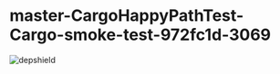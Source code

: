 # master-CargoHappyPathTest-Cargo-smoke-test-972fc1d-3069

![depshield](https://dev1.dev.depshield.sonatype.org/badges/depshield-testing/master-CargoHappyPathTest-Cargo-smoke-test-972fc1d-3069/depshield.svg)